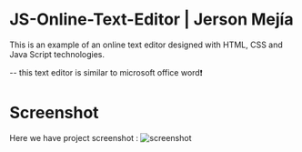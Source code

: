 # JS-Online-Text-Editor | Jerson Mejía

This is an example of an online text editor designed with HTML, CSS and Java Script technologies.

-- this text editor is similar to microsoft office word❗️

# Screenshot
Here we have project screenshot :
![screenshot](https://github.com/Jersonwm/JS-Online-Text-Editor/assets/9126710/43ab71f8-f1fc-46b6-af33-d06c25b16f2f)

